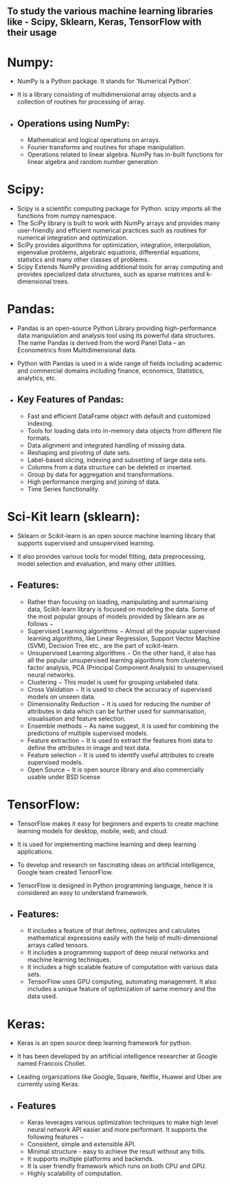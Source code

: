 ## To study the various machine learning libraries like - Scipy, Sklearn, Keras, TensorFlow with their usage

# Numpy:

- NumPy is a Python package. It stands for 'Numerical Python'.
- It is a library consisting of multidimensional array objects and a collection of routines for processing of array.

- ## Operations using NumPy:

  - Mathematical and logical operations on arrays.
  - Fourier transforms and routines for shape manipulation.
  - Operations related to linear algebra. NumPy has in-built functions for linear algebra and random number generation

# Scipy:

- Scipy is a scientific computing package for Python. scipy imports all the functions from numpy namespace.
- The SciPy library is built to work with NumPy arrays and provides many user-friendly and efficient numerical practices such as routines for numerical integration and optimization.
- SciPy provides algorithms for optimization, integration, interpolation, eigenvalue problems, algebraic equations, differential equations, statistics and many other classes of problems.
- Scipy Extends NumPy providing additional tools for array computing and provides specialized data structures, such as sparse matrices and k-dimensional trees.

# Pandas:

- Pandas is an open-source Python Library providing high-performance data manipulation and analysis tool using its powerful data structures. The name Pandas is derived from the word Panel Data – an Econometrics from Multidimensional data.
- Python with Pandas is used in a wide range of fields including academic and commercial domains including finance, economics, Statistics, analytics, etc.

- ## Key Features of Pandas:

  - Fast and efficient DataFrame object with default and customized indexing.
  - Tools for loading data into in-memory data objects from different file formats.
  - Data alignment and integrated handling of missing data.
  - Reshaping and pivoting of date sets.
  - Label-based slicing, indexing and subsetting of large data sets.
  - Columns from a data structure can be deleted or inserted.
  - Group by data for aggregation and transformations.
  - High performance merging and joining of data.
  - Time Series functionality.

# Sci-Kit learn (sklearn):

- Sklearn or Scikit-learn is an open source machine learning library that supports supervised and unsupervised learning.
- It also provides various tools for model fitting, data preprocessing, model selection and evaluation, and many other utilities.

- ## Features:

  - Rather than focusing on loading, manipulating and summarising data, Scikit-learn library is focused on modeling the data. Some of the most popular groups of models provided by Sklearn are as follows −
  - Supervised Learning algorithms − Almost all the popular supervised learning algorithms, like Linear Regression, Support Vector Machine (SVM), Decision Tree etc., are the part of scikit-learn.
  - Unsupervised Learning algorithms − On the other hand, it also has all the popular unsupervised learning algorithms from clustering, factor analysis, PCA (Principal Component Analysis) to unsupervised neural networks.
  - Clustering − This model is used for grouping unlabeled data.
  - Cross Validation − It is used to check the accuracy of supervised models on unseen data.
  - Dimensionality Reduction − It is used for reducing the number of attributes in data which can be further used for summarisation, visualisation and feature selection.
  - Ensemble methods − As name suggest, it is used for combining the predictions of multiple supervised models.
  - Feature extraction − It is used to extract the features from data to define the attributes in image and text data.
  - Feature selection − It is used to identify useful attributes to create supervised models.
  - Open Source − It is open source library and also commercially usable under BSD license

# TensorFlow:

- TensorFlow makes it easy for beginners and experts to create machine learning models for desktop, mobile, web, and cloud.
- It is used for implementing machine learning and deep learning applications.
- To develop and research on fascinating ideas on artificial intelligence, Google team created TensorFlow.
- TensorFlow is designed in Python programming language, hence it is considered an easy to understand framework.

- ## Features:

  - It includes a feature of that defines, optimizes and calculates mathematical expressions easily with the help of multi-dimensional arrays called tensors.
  - It includes a programming support of deep neural networks and machine learning techniques.
  - It includes a high scalable feature of computation with various data sets.
  - TensorFlow uses GPU computing, automating management. It also includes a unique feature of optimization of same memory and the data used.

# Keras:

- Keras is an open source deep learning framework for python.
- It has been developed by an artificial intelligence researcher at Google named Francois Chollet.
- Leading organizations like Google, Square, Netflix, Huawei and Uber are currently using Keras.

- ## Features

  - Keras leverages various optimization techniques to make high level neural network API easier and more performant. It supports the following features −
  - Consistent, simple and extensible API.
  - Minimal structure - easy to achieve the result without any frills.
  - It supports multiple platforms and backends.
  - It is user friendly framework which runs on both CPU and GPU.
  - Highly scalability of computation.
